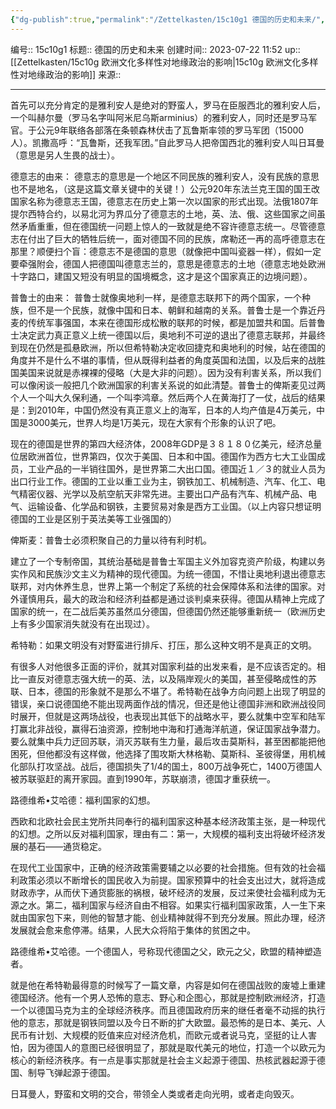 ```yaml
---
{"dg-publish":true,"permalink":"/Zettelkasten/15c10g1 德国的历史和未来/","dgPassFrontmatter":true}
---
```


编号:: 15c10g1
标题:: 德国的历史和未来
创建时间:: 2023-07-22 11:52
up:: [[Zettelkasten/15c10g 欧洲文化多样性对地缘政治的影响\|15c10g 欧洲文化多样性对地缘政治的影响]]
来源:: 

---
首先可以充分肯定的是雅利安人是绝对的野蛮人，罗马在臣服西北的雅利安人后，一个叫赫尔曼（罗马名字叫阿米尼乌斯arminius）的雅利安人，同时还是罗马军官。于公元9年联络各部落在条顿森林伏击了瓦鲁斯率领的罗马军团（15000人）。凯撒高呼：“瓦鲁斯，还我军团。”自此罗马人把帝国西北的雅利安人叫日耳曼（意思是另人生畏的战士）。

德意志的由来：
德意志的意思是一个地区不同民族的雅利安人，没有民族的意思也不是地名，（这是这篇文章关键中的关键！）公元920年东法兰克王国的国王改国家名称为德意志王国，德意志在历史上第一次以国家的形式出现。法俄1807年提尔西特合约，以易北河为界瓜分了德意志的土地，英、法、俄、这些国家之间虽然矛盾重重，但在德国统一问题上惊人的一致就是绝不容许德意志统一。尽管德意志在付出了巨大的牺牲后统一，面对德国不同的民族，席勒还一再的高呼德意志在那里？顺便扫个盲：德意志不是德国的意思（就像把中国叫瓷器一样），假如一定要牵强附会，德国人把德国叫德意志兰的，意思是德意志的土地（德意志地处欧洲十字路口，建国又短没有明显的国境概念，这才是这个国家真正的边境问题）。

普鲁士的由来：
普鲁士就像奥地利一样，是德意志联邦下的两个国家，一个种族，但不是一个民族，就像中国和日本、朝鲜和越南的关系。普鲁士是一个靠近丹麦的传统军事强国，本来在德国形成松散的联邦的时候，都是加盟共和国。后普鲁士决定武力真正意义上统一德国以后，奥地利不可逆的退出了德意志联邦，并最终到现在仍然是孤悬欧洲，所以但希特勒决定收回捷克和奥地利的时候，站在德国的角度并不是什么不堪的事情，但从既得利益者的角度英国和法国，以及后来的战胜国美国来说就是赤裸裸的侵略（大是大非的问题）。因为没有利害关系，所以我们可以像闲谈一般把几个欧洲国家的利害关系说的如此清楚。普鲁士的俾斯麦见过两个人一个叫大久保利通，一个叫李鸿章。然后两个人在黄海打了一仗，战后的结果是：到2010年，中国仍然没有真正意义上的海军，日本的人均产值是4万美元，中国是3000美元，世界人均是1万美元，现在大家有个形象的认识了吧。

现在的德国是世界的第四大经济体，2008年GDP是３８１８０亿美元，经济总量位居欧洲首位，世界第四，仅次于美国、日本和中国。德国作为西方七大工业国成员，工业产品的一半销往国外，是世界第二大出口国。德国近１／３的就业人员为出口行业工作。德国的工业以重工业为主，钢铁加工、机械制造、汽车、化工、电气精密仪器、光学以及航空航天非常先进。主要出口产品有汽车、机械产品、电气、运输设备、化学品和钢铁，主要贸易对象是西方工业国。（以上内容只想证明德国的工业是区别于英法美等工业强国的）

俾斯麦：普鲁士必须积聚自己的力量以待有利时机。

建立了一个专制帝国，其统治基础是普鲁士军国主义外加容克资产阶级，构建以务实作风和民族沙文主义为精神的现代德国。为统一德国，不惜让奥地利退出德意志联邦，对内休养生息，世界上第一个制定了系统的社会保障体系和法律的国家。对外谨慎用兵，最大的政治和经济利益都是通过谈判桌来获得。德国从精神上完成了国家的统一，在二战后美苏虽然瓜分德国，但德国仍然还能够重新统一（欧洲历史上有多少国家消失就没有在出现过）。

希特勒：如果文明没有对野蛮进行排斥、打压，那么这种文明不是真正的文明。

有很多人对他很多正面的评价，就其对国家利益的出发来看，是不应该否定的。相比一直反对德意志强大统一的英、法，以及隔岸观火的美国，甚至侵略成性的苏联、日本，德国的形象就不是那么不堪了。希特勒在战争方向问题上出现了明显的错误，亲口说德国绝不能出现两面作战的情况，但还是他让德国非洲和欧洲战役同时展开，但就是这两场战役，也表现出其低下的战略水平，要么就集中空军和陆军打赢北非战役，赢得石油资源，控制地中海和打通海洋航道，保证国家战争潜力。要么就集中兵力迂回苏联，消灭苏联有生力量，最后攻击莫斯科，甚至困都能把他困死，但他都没有这样做，他选择了围攻斯大林格勒、莫斯科、圣彼得堡，用机械化部队打攻坚战。战后，德国损失了1/4的国土，800万战争死亡，1400万德国人被苏联驱赶的离开家园。直到1990年，苏联崩溃，德国才重获统一。

路德维希•艾哈德：福利国家的幻想。

西欧和北欧社会民主党所共同奉行的福利国家这种基本经济政策主张，是一种现代的幻想。之所以反对福利国家，理由有二：第一，大规模的福利支出将破坏经济发展的基石——通货稳定。

在现代工业国家中，正确的经济政策需要辅之以必要的社会措施。但有效的社会福利政策必须以不断增长的国民收入为前提。国家预算中的社会支出过大，就将造成财政赤字，从而伏下通货膨胀的祸根，破坏经济的发展，反过来使社会福利成为无源之水。第二，福利国家与经济自由不相容。如果实行福利国家政策，人一生下来就由国家包下来，则他的智慧才能、创业精神就得不到充分发展。照此办理，经济发展就会愈来愈停滞。结果，人民大众将陷于集体的贫困之中。

路德维希•艾哈德。一个德国人，号称现代德国之父，欧元之父，欧盟的精神塑造者。

就是他在希特勒最得意的时候写了一篇文章，内容是如何在德国战败的废墟上重建德国经济。他有一个男人恐怖的意志、野心和企图心，那就是控制欧洲经济，打造一个以德国马克为主的全球经济秩序。而且德国政府历来的继任者毫不动摇的执行他的意志，那就是钢铁同盟以及今日不断的扩大欧盟。最恐怖的是日本、美元、人民币有计划、大规模的贬值来应对经济危机，而欧元或者说马克，坚挺的让人害怕，因为德国人的意图已经很明显了，那就是取代美元的地位，打造一个以欧元为核心的新经济秩序。有一点是事实那就是社会主义起源于德国、热核武器起源于德国、制导飞弹起源于德国。

日耳曼人，野蛮和文明的交合，带领全人类或者走向光明，或者走向毁灭。